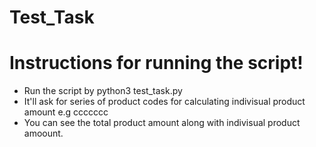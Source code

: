 # Test_Task

# Instructions for running the script!

  - Run the script by python3 test_task.py
  - It'll ask for series of product codes for calculating indivisual product amount e.g ccccccc
  - You can see the total product amount along with indivisual product amoount.
